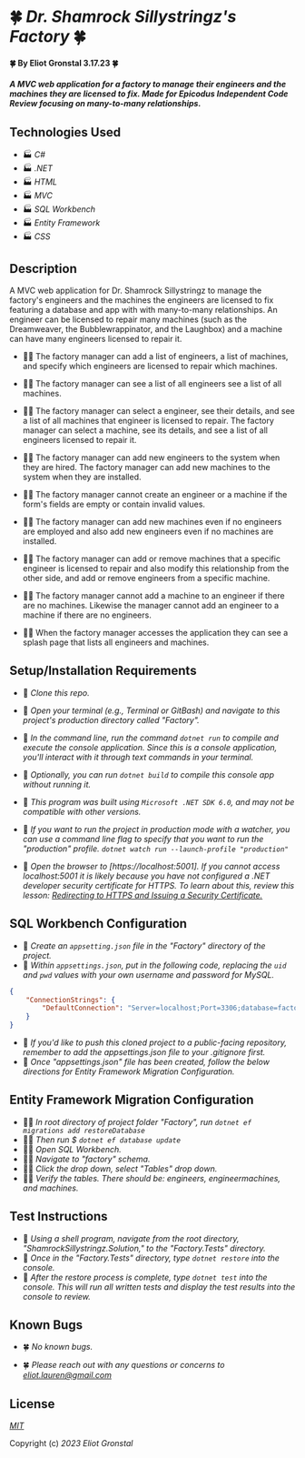 # 🍀 _Dr. Shamrock Sillystringz's Factory_ 🍀

#### 🍀 By Eliot Gronstal 3.17.23 🍀

#### _A MVC web application for a factory to manage their engineers and the machines they are licensed to fix. Made for Epicodus Independent Code Review focusing on many-to-many relationships._

## Technologies Used 

* 🏭 _C#_
* 🏭 _.NET_
* 🏭 _HTML_
* 🏭 _MVC_
* 🏭 _SQL Workbench_
* 🏭 _Entity Framework_
* 🏭 _CSS_

## Description

 A MVC web application for Dr. Shamrock Sillystringz to manage the factory's engineers and the machines the engineers are licensed to fix featuring a database and app with with many-to-many relationships. An engineer can be licensed to repair many machines (such as the Dreamweaver, the Bubblewrappinator, and the Laughbox) and a machine can have many engineers licensed to repair it.
 
 * 🧑‍🏭 The factory manager can add a list of engineers, a list of machines, and specify which engineers are licensed to repair which machines. 

* 🧑‍🏭 The factory manager can see a list of all engineers see a list of all machines.

* 🧑‍🏭 The factory manager can select a engineer, see their details, and see a list of all machines that engineer is licensed to repair. The factory manager can select a machine, see its details, and see a list of all engineers licensed to repair it.

* 🧑‍🏭 The factory manager can add new engineers to the system when they are hired. The factory manager can add new machines to the system when they are installed.

* 🧑‍🏭 The factory manager cannot create an engineer or a machine if the form's fields are empty or contain invalid values.

* 🧑‍🏭 The factory manager can add new machines even if no engineers are employed and also add new engineers even if no machines are installed.

* 🧑‍🏭 The factory manager can add or remove machines that a specific engineer is licensed to repair and also modify this relationship from the other side, and add or remove engineers from a specific machine.

* 🧑‍🏭 The factory manager cannot add a machine to an engineer if there are no machines. Likewise the manager cannot add an engineer to a machine if there are no engineers.

* 🧑‍🏭 When the factory manager accesses the application they can see a splash page that lists all engineers and machines.

## Setup/Installation Requirements

* 🔨 _Clone this repo._
* 🔨 _Open your terminal (e.g., Terminal or GitBash) and navigate to this project's production directory called "Factory"._
* 🔨 _In the command line, run the command ``dotnet run`` to compile and execute the console application. Since this is a console application, you'll interact with it through text commands in your terminal._
* 🔨 _Optionally, you can run ``dotnet build`` to compile this console app without running it._
* 🔨 _This program was built using `Microsoft .NET SDK 6.0`, and may not be compatible with other versions._

* 🔨 _If you want to run the project in production mode with a watcher, you can use a command line flag to specify that you want to run the "production" profile. ``dotnet watch run --launch-profile "production"``_
* 🔨 _Open the browser to [https://localhost:5001]. If you cannot access localhost:5001 it is likely because you have not configured a .NET developer security certificate for HTTPS. To learn about this, review this lesson: [Redirecting to HTTPS and Issuing a Security Certificate.](https://www.learnhowtoprogram.com/c-and-net/basic-web-applications/redirecting-to-https-and-issuing-a-security-certificate)_

## SQL Workbench Configuration
* 🔧 _Create an `appsetting.json` file in the "Factory" directory of the project._
* 🔧 _Within `appsettings.json`, put in the following code, replacing the `uid` and `pwd` values with your own username and password for MySQL._ 
```json
{
    "ConnectionStrings": {
        "DefaultConnection": "Server=localhost;Port=3306;database=factory;uid=[YOUR-USERNAME-HERE];pwd=[YOUR-PASSWORD-HERE];"
    }
}
```
* 🔧 _If you'd like to push this cloned project to a public-facing repository, remember to add the appsettings.json file to your .gitignore first._
* 🔧 _Once "appsettings.json" file has been created, follow the below directions for Entity Framework Migration Configuration._ 

## Entity Framework Migration Configuration

* 🧑‍🏭 _In root directory of project folder "Factory", run `dotnet ef migrations add restoreDatabase`_
* 🧑‍🏭 _Then run $ `dotnet ef database update`_
* 🧑‍🏭 _Open SQL Workbench._
* 🧑‍🏭 _Navigate to "factory" schema._
* 🧑‍🏭 _Click the drop down, select "Tables" drop down._
* 🧑‍🏭 _Verify the tables. There should be: engineers, engineermachines, and machines._

## Test Instructions

* 🔨 _Using a shell program, navigate from the root directory, "ShamrockSillystringz.Solution," to the "Factory.Tests" directory._
* 🔨 _Once in the "Factory.Tests" directory, type ``dotnet restore`` into the console._
* 🔨 _After the restore process is complete, type ``dotnet test`` into the console. This will run all written tests and display the test results into the console to review._

## Known Bugs

* 🍀 _No known bugs._

* 🍀 _Please reach out with any questions or concerns to [eliot.lauren@gmail.com](eliot.lauren@gmail.com)_

## License

_[MIT](https://opensource.org/license/mit/)_

Copyright (c) _2023_ _Eliot Gronstal_